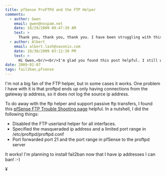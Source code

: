 ```yaml
---
title: pfSense ProFTPd and the FTP Helper
comments:
  - author: Gwen
    email: gwen@nospam.net
    date: 10/29/2009 09:47:39 AM
    text: >
      Thank you, thank you, thank you. I have been struggling with this for over a week now.
  - author: Albert
    email: albert.lash@savonix.com
    date: 10/30/2009 03:12:30 PM
    text: >
      Hi Gwen,<br/><br/>I'm glad you found this post helpful. I still wrestle with ftp from time to time and found an awesome project I'm trying to revive and get included into debian:<br/><br/><a href="http://www.proxy-sys.com/blog/ftpproxy/">http://www.proxy-sys.com/blog/ftpproxy/</a><br/><br/>Essentially its a REAL ftp proxy, not just a firewall workaround. When I say REAL ftp proxy, I mean it can connect FTP users to different back-ends based on their username.<br/><br/>Actually, I just checked out the site:<br/><br/><a href="http://www.ftpproxy.org/">http://www.ftpproxy.org/</a><br/><br/>and it looks like the maintainer has published two new releases - the first since 2005. Awesome!!
date: 2009-01-07
tags: fail2ban,pfsense
---
```

I'm not a big fan of the FTP helper, but in some cases it works. One problem I have with it is that proftpd ends up only having connections from the gateway ip address, so it does not log the source ip address.

To do away with the ftp helper and support passive ftp transfers, I found this <a href="http://devwiki.pfsense.org/FTPTroubleShooting" rel="nofollow">pfSense FTP Trouble Shooting page</a> helpful. In a nutshell, I did the following things:

<ul><li>Disabled the FTP userland helper for all interfaces.</li><li>Specified the masqueraded ip address and a limited port range in /etc/proftpd/proftpd.conf</li><li>Port forwarded port 21 and the port range in pfSense to the proftpd server</li></ul>

It works! I'm planning to install fail2ban now that I have ip addresses I can ban! :-)

¥

